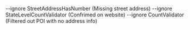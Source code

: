 --ignore StreetAddressHasNumber (Missing street address)
--ignore StateLevelCountValidator (Confrimed on website)
--ignore CountValidator (Filtered out POI with no address info)
